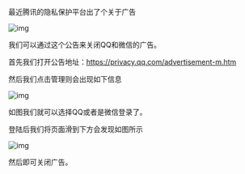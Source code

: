 最近腾讯的隐私保护平台出了个关于广告

![img](http://r.photo.store.qq.com/psb?/V11ZWwHn4UJDQ6/GOiGMpdorPesonjSBY9aMDRKEbzpHAhVl*5BI.NXbLI!/r/dDcBAAAAAAAA)

我们可以通过这个公告来关闭QQ和微信的广告。

首先我们打开公告地址：https://privacy.qq.com/advertisement-m.htm

然后我们点击管理则会出现如下信息

![img](http://r.photo.store.qq.com/psb?/V11ZWwHn4UJDQ6/yqvlTWqXy5F5utHeURdcpntaegVveSjrEXronyCPuV8!/r/dLYAAAAAAAAA)

如图我们就可以选择QQ或者是微信登录了。

登陆后我们将页面滑到下方会发现如图所示

![img](http://r.photo.store.qq.com/psb?/V11ZWwHn4UJDQ6/wMGUEPDDaQR8PT9qXLPd1R0k5MH5epC2ZKhA1C.*NpE!/r/dIMAAAAAAAAA)

然后即可关闭广告。

